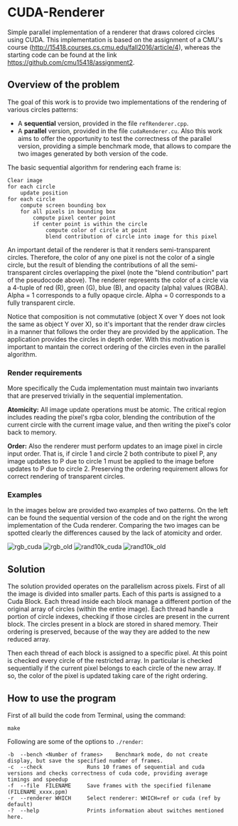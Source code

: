 # CUDA-Renderer
Simple parallel implementation of a renderer that draws colored circles using CUDA.
This implementation is based on the assignment of a CMU's course (http://15418.courses.cs.cmu.edu/fall2016/article/4), whereas the starting code can be found at the link https://github.com/cmu15418/assignment2.

## Overview of the problem

The goal of this work is to provide two implementations of the rendering of various circles patterns:
- A **sequential** version, provided in the file `refRenderer.cpp`. 
- A **parallel** version, provided in the file `cudaRenderer.cu`.
Also this work aims to offer the opportunity to test the correctness of the parallel version, providing a simple benchmark mode, that allows to compare the two images generated by both version of the code.

The basic sequential algorithm for rendering each frame is:

```
Clear image
for each circle
    update position
for each circle
    compute screen bounding box
    for all pixels in bounding box
        compute pixel center point
        if center point is within the circle
            compute color of circle at point
            blend contribution of circle into image for this pixel
```

An important detail of the renderer is that it renders semi-transparent circles. Therefore, the color of any one pixel is not the color of a single circle, but the result of blending the contributions of all the semi-transparent circles overlapping the pixel (note the "blend contribution" part of the pseudocode above). The renderer represents the color of a circle via a 4-tuple of red (R), green (G), blue (B), and opacity (alpha) values (RGBA). Alpha = 1 corresponds to a fully opaque circle. Alpha = 0 corresponds to a fully transparent circle. 

Notice that composition is not commutative (object X over Y does not look the same as object Y over X), so it's important that the render draw circles in a manner that follows the order they are provided by the application. The application provides the circles in depth order. With this motivation is important to mantain the correct ordering of the circles even in the parallel algorithm.

### Render requirements
More specifically the Cuda implementation must maintain two invariants that are preserved trivially in the sequential implementation.

**Atomicity:** All image update operations must be atomic. The critical region includes reading the pixel's rgba color, blending the contribution of the current circle with the current image value, and then writing the pixel's color back to memory.

**Order:** Also the renderer must perform updates to an image pixel in circle input order. That is, if circle 1 and circle 2 both contribute to pixel P, any image updates to P due to circle 1 must be applied to the image before updates to P due to circle 2. Preserving the ordering requirement allows for correct rendering of transparent circles.

### Examples

In the images below are provided two examples of two patterns. On the left can be found the sequential version of the code and on the right the wrong implementation of the Cuda renderer. Comparing the two images can be spotted clearly the differences caused by the lack of atomicity and order.

![rgb_cuda](./img/rgb_cuda.jpg)
![rgb_old](./img/rgb_old.jpg)
![rand10k_cuda](./img/rand10k_cuda.jpg)
![rand10k_old](./img/rand10k_old.jpg)

## Solution

The solution provided operates on the parallelism across pixels. First of all the image is divided into smaller parts. Each of this parts is assigned to a Cuda Block. Each thread inside each block manage a different portion of the original array of circles (within the entire image). Each thread handle a portion of circle indexes, checking if those circles are present in the current block. 
The circles present in a block are stored in shared memory. Their ordering is preserved, because of the way they are added to the new reduced array.

Then each thread of each block is assigned to a specific pixel. At this point is checked every circle of the restricted array. In particular is checked sequentially if the current pixel belongs to each circle of the new array. If so, the color of the pixel is updated taking care of the right ordering.

## How to use the program

First of all build the code from Terminal, using the command:
```
make
```
Following are some of the options to `./render`:
```
-b  --bench <Number of frames>    Benchmark mode, do not create display, but save the specified number of frames. 
-c  --check              Runs 10 frames of sequential and cuda versions and checks correctness of cuda code, providing average timings and speedup  
-f  --file  FILENAME     Save frames with the specified filename (FILENAME_xxxx.ppm)
-r  --renderer WHICH     Select renderer: WHICH=ref or cuda (ref by default)
-?  --help               Prints information about switches mentioned here. 
```

